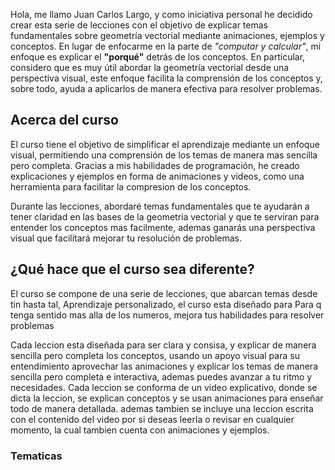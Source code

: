 <!--
---

# Nombre del curso

## Sumérgete en conferencias en video interactivas, aborda problemas desafiantes y construye una base sólida en el dominio de las matemáticas.

### By: imlargo
--- 
-->

Hola, me llamo Juan Carlos Largo, y como iniciativa personal he decidido crear esta serie de lecciones con el objetivo de explicar temas fundamentales sobre geometría vectorial mediante animaciones, ejemplos y conceptos. En lugar de enfocarme en la parte de _"computar y calcular"_, mi enfoque es explicar el **"porqué"** detrás de los conceptos. En particular, considero que es muy útil abordar la geometría vectorial desde una perspectiva visual, este enfoque facilita la comprensión de los conceptos y, sobre todo, ayuda a aplicarlos de manera efectiva para resolver problemas.

## Acerca del curso

El curso tiene el objetivo de simplificar el aprendizaje mediante un enfoque visual, permitiendo una comprensión de los temas de manera mas sencilla pero completa. Gracias a mis habilidades de programación, he creado explicaciones y ejemplos en forma de animaciones y videos, como una herramienta para facilitar la compresion de los conceptos.

Durante las lecciones, abordaré temas fundamentales  que te ayudarán a tener claridad en las bases de la geometria vectorial y que te serviran para entender los conceptos mas facilmente, ademas ganarás una perspectiva visual que facilitará mejorar tu resolución de problemas.

## ¿Qué hace que el curso sea diferente?

El curso se compone de una serie de lecciones, que abarcan temas desde tin hasta tal, Aprendizaje personalizado, el curso esta diseñado para Para q tenga sentido mas alla de los numeros, mejora tus habilidades para resolver problemas

Cada leccion esta diseñada para ser clara y consisa, y explicar de manera sencilla pero completa los conceptos, usando un apoyo visual para su entendimiento aprovechar las animaciones y explicar los temas de manera sencilla pero completa e interactiva, ademas puedes avanzar a tu ritmo y necesidades. Cada leccion se conforma de un video explicativo, donde se dicta la leccion, se explican conceptos y se usan animaciones para enseñar todo de manera detallada. ademas tambien se incluye una leccion escrita con el contenido del video por si deseas leerla o revisar en cualquier momento, la cual tambien cuenta con animaciones y ejemplos.

<!-- Breve presentación del equipo docente, resaltando su experiencia y dedicación a la enseñanza de álgebra lineal. Resalta tus calificaciones y experiencia en la enseñanza del álgebra lineal, mostrando tu experiencia y construyendo confianza con posibles estudiantes.
-->

### Tematicas
<!-- 
Proporciona un resumen detallado de los temas y objetivos de aprendizaje, habilidades que adquirirás.

Describe brevemente el plan de estudios del curso, mencionando temas clave como 

Desde vectores hasta aplicaciones del álgebra lineal, nuestro plan de estudios abarca transformaciones lineales, valores propios y más.




### Prueba gratis?


### Otros:

**Preguntas Frecuentes (FAQ)**
Aborda preocupaciones comunes sobre el formato del curso, nivel de dificultad, requisitos previos, etc.

¡Espero que esto te sea de ayuda! No dudes en preguntar si tienes más preguntas o necesitas sugerencias más específicas para tu contenido."


¿Tienes preguntas sobre el curso? Consulta nuestras respuestas a las preguntas más frecuentes.

**Blog?**
Comparte contenido atractivo relacionado con aplicaciones de álgebra lineal, noticias e historias inspiradoras.
Publicaciones relacionadas con aplicaciones de álgebra lineal, noticias y experiencias inspiradoras.
Explora nuestro blog para obtener contenido relacionado con aplicaciones de álgebra lineal, noticias y experiencias inspiradoras.

**Testimonios**

Incluye citas o videos cortos de estudiantes satisfechos elogiando la efectividad e impacto del curso.

"Este curso transformó por completo mi comprensión del álgebra lineal. ¡Ahora puedo aplicarlo a mis proyectos de ciencia de datos con confianza!" - John Smith, Analista de Datos.









---

### Tips:

- Utiliza un diseño limpio e intuitivo con colores y fuentes de marca consistentes. Al incorporar estos elementos en tu página de inicio, puedes crear una presencia en línea convincente e informativa para tu curso de álgebra lineal, atrayendo a posibles estudiantes y aumentando tus inscripciones.

- Visuales: Usa iconos, ilustraciones o fragmentos de animación cortos para mejorar la legibilidad y hacer que la información sea más atractiva.

- Utiliza un lenguaje claro y conciso, evitando jerga técnica siempre que sea posible.
Mantén la información atractiva y visualmente agradable.

Enfócate en los beneficios y el valor que tu curso ofrece a los posibles estudiantes.
Facilita a los usuarios tomar acción y obtener más información.

Imagen/Video Destacado: Capta la atención con una imagen o video visualmente atractivo que muestre la belleza y relevancia del álgebra lineal. Piensa en gráficos, animaciones en 3D o aplicaciones del mundo real como gráficos por computadora o simulaciones de ingeniería.

### Estructura

**Llamado a la Acción:**
Muestra de manera prominente un botón claro de llamado a la acción (CTA), como "Inscríbete Ahora", "Más Información" o "Obtén una Prueba Gratis". Utiliza colores contrastantes para que destaque.
Considera ofrecer un descuento o bonificación por tiempo limitado para incentivar la acción inmediata.
Contenido Adicional: Crea un sentido de urgencia y promueve la inscripción.

Botón claro y prominente: Facilita a los usuarios inscribirse o obtener más información. Ejemplos: "¡Comienza tu prueba gratuita!", "¡Inscríbete ahora!" o "¡Obtén tu plan de estudios!".
Oferta por tiempo limitado o descuento: Crea un sentido de urgencia y promueve la inscripción.
¡Comienza tu prueba gratuita ahora y desbloquea el potencial del álgebra lineal en tu carrera!
Inscríbete antes del [fecha] y obtén un [porcentaje] de descuento en la matrícula.

**Módulo de vista previa gratuito:** Ofrece una muestra del contenido de tu curso con una lección gratuita o video de muestra.

Utiliza un lenguaje claro y conciso, evitando jerga técnica siempre que sea posible.
Mantén la información atractiva y visualmente agradable.
Enfócate en los beneficios y el valor que tu curso ofrece a los posibles estudiantes.
Facilita a los usuarios tomar acción y obtener más información.
Siguiendo esta estructura e incorporando un contenido convincente, puedes crear una página de inicio que atraiga eficazmente a posibles estudiantes a tu sitio web del curso de álgebra lineal.

Viñetas claras y concisas: Enumera las características y beneficios clave de tu curso. Ejemplos: "Módulos de aprendizaje interactivos con explicaciones multimedia", "Rutas de aprendizaje personalizadas con cuestionarios adaptativos", "Conferencias en video lideradas por expertos y sesiones de preguntas y respuestas en vivo", "Estudios de casos del mundo real y aprendizaje basado en proyectos", "Orientación profesional y conexiones industriales."
Visuales: Usa iconos, ilustraciones o fragmentos de animación cortos para mejorar la legibilidad y hacer que la información sea más atractiva.

Mantén el texto de la página de inicio conciso y escaneable. Apunta a una comunicación clara y destaca la propuesta de valor de tu curso.

-->